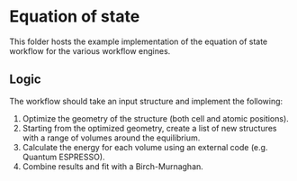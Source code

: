 # Equation of state

This folder hosts the example implementation of the equation of state workflow for the various workflow engines.

## Logic

The workflow should take an input structure and implement the following:

1. Optimize the geometry of the structure (both cell and atomic positions).
2. Starting from the optimized geometry, create a list of new structures with a range of volumes around the equilibrium.
3. Calculate the energy for each volume using an external code (e.g. Quantum ESPRESSO).
4. Combine results and fit with a Birch-Murnaghan.
